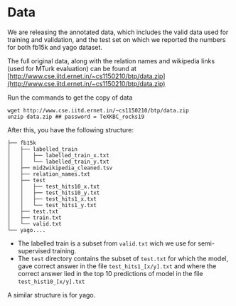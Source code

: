 # Data

We are releasing the annotated data, which includes the valid data used for training and validation, and the test set on which we reported the numbers for both fb15k and yago dataset.

The full original data, along with the relation names and wikipedia links (used for MTurk evaluation) can be found at [http://www.cse.iitd.ernet.in/~cs1150210/btp/data.zip](http://www.cse.iitd.ernet.in/~cs1150210/btp/data.zip)

Run the commands to get the copy of data

```
wget http://www.cse.iitd.ernet.in/~cs1150210/btp/data.zip
unzip data.zip ## password = TeXKBC_rocks19
```

After this, you have the following structure:

```
├── fb15k
│   ├── labelled_train
│   │   ├── labelled_train_x.txt
│   │   └── labelled_train_y.txt
│   ├── mid2wikipedia_cleaned.tsv
│   ├── relation_names.txt
│   ├── test
│   │   ├── test_hits10_x.txt
│   │   ├── test_hits10_y.txt
│   │   ├── test_hits1_x.txt
│   │   └── test_hits1_y.txt
│   ├── test.txt
│   ├── train.txt
│   └── valid.txt
└── yago....
```

* The labelled train is a subset from `valid.txt` wich we use for semi-supervised training.
* The `test` directory contains the subset of `test.txt` for which the model, gave correct answer in the file `test_hits1_[x/y].txt` and where the correct answer lied in the top 10 predictions of model in the file `test_hist10_[x/y].txt`


A similar structure is for yago.
